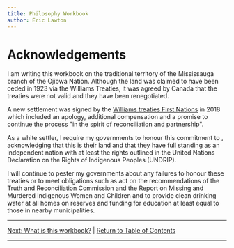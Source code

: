 ```yaml
---
title: Philosophy Workbook
author: Eric Lawton
---
```


# Acknowledgements

I am writing this workbook on the traditional territory of the Mississauga branch of the Ojibwa Nation. Although the land was claimed to have been ceded in 1923 via the Williams Treaties, it was agreed by Canada that the treaties were not valid and they have been renegotiated.

A new settlement was signed by the [Williams treaties First Nations](https://williamstreatiesfirstnations.ca/) in 2018 which included an apology, additional compensation and a promise to continue the process "in the spirit of reconciliation and partnership".

As a white settler, I require my governments to honour this commitment to , acknowledging that this is their land and that they have full standing as an independent nation with at least the rights outlined in the United Nations Declaration on the Rights of Indigenous Peoples (UNDRIP).

I will continue to pester my governments about any failures to honour these treaties or to meet obligations such as act on the recommendations of the Truth and Reconciliation Commission and the Report on Missing and Murdered Indigenous Women and Children and to provide clean drinking water at all homes on reserves and funding for education at least equal to those in nearby municipalities.
***
[Next: What is this workbook?](Introduction/rationale/whatisthiswork) \| [Return to Table of Contents](./index)

***
